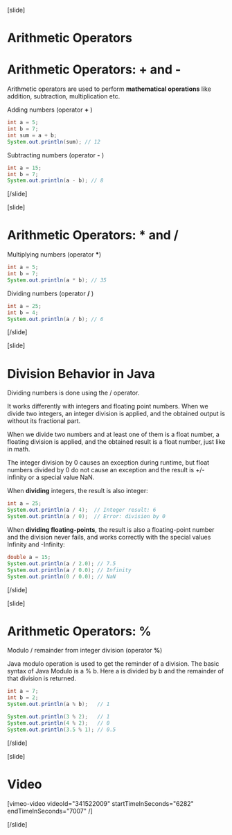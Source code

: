 [slide]
# Arithmetic Operators

# Arithmetic Operators: + and -
Arithmetic operators are used to perform **mathematical operations** like addition, subtraction, multiplication etc.

Adding numbers (operator **+** )
```java
int a = 5;
int b = 7;
int sum = a + b;
System.out.println(sum); // 12
```
Subtracting numbers (operator **-** )
```java
int a = 15;
int b = 7;
System.out.println(a - b); // 8
```
[/slide]

[slide]
# Arithmetic Operators: * and /
Multiplying numbers (operator **\***)
```java
int a = 5;
int b = 7;
System.out.println(a * b); // 35
```
Dividing numbers (operator **\/** )
```java
int a = 25;
int b = 4;
System.out.println(a / b); // 6
```
[/slide]

[slide]
# Division Behavior in Java
Dividing numbers is done using the / operator. 

It works differently with integers and floating point numbers. When we divide two integers, an integer division is 
applied, and the obtained output is without its fractional part. 

When we divide two numbers and at least one of them is a float number, a floating division is applied, and the 
obtained result is a float number, just like in math.

The integer division by 0 causes an exception during runtime, but float numbers divided by 0 do not cause an exception and 
the result is +/- infinity or a special value NaN.

When **dividing** integers, the result is also integer:
```java
int a = 25;
System.out.println(a / 4);  // Integer result: 6
System.out.println(a / 0);  // Error: division by 0
```
When **dividing floating-points**, the result is also a floating-point number and 
the division never fails, and works correctly with the special values Infinity and -Infinity:
```java
double a = 15;
System.out.println(a / 2.0); // 7.5
System.out.println(a / 0.0); // Infinity
System.out.println(0 / 0.0); // NaN
```
[/slide]

[slide]
# Arithmetic Operators: %
Modulo / remainder from integer division (operator **%**)

Java modulo operation is used to get the reminder of a division. The basic syntax of Java Modulo is a % b. Here a is divided by b and the remainder of that division is returned.
```java
int a = 7;
int b = 2;
System.out.println(a % b);   // 1
```
```java
System.out.println(3 % 2);   // 1
System.out.println(4 % 2);   // 0
System.out.println(3.5 % 1); // 0.5
```
[/slide]

[slide]
# Video

[vimeo-video videoId="341522009" startTimeInSeconds="6282" endTimeInSeconds="7007" /]

[/slide]